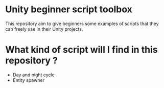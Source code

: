 # Unity beginner script toolbox
This repository aim to give beginners some examples of scripts that they can freely use in their Unity projects.

# What kind of script will I find in this repository ?
- Day and night cycle
- Entity spawner

